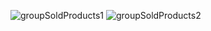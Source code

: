 ![groupSoldProducts1](https://github.com/mondalsudipta/LeetCode-Practice-Solutions/assets/69045975/7aa3acc4-b9af-4d3a-ac7c-ce8d9a7016a9)
![groupSoldProducts2](https://github.com/mondalsudipta/LeetCode-Practice-Solutions/assets/69045975/98d37df9-29d7-434a-a757-7c1a1c2a01ed)
